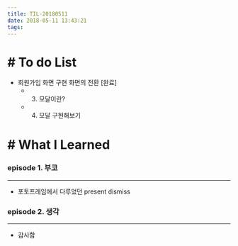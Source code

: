 ```yaml
---
title: TIL-20180511
date: 2018-05-11 13:43:21
tags: 
---
```


# # To do List

- 회원가입 화면 구현 화면의 전환 [완료]
	- 3) 모달이란?
	- 4) 모달 구현해보기

# # What I Learned

### episode 1. 부코

---

- 포토프레임에서 다루었던 present dismiss

### episode 2. 생각

---

- 감사함 <div id='메이슨 짱짱맨'></div>